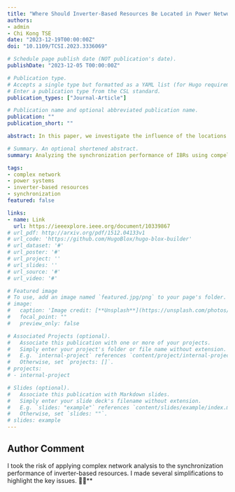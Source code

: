 ```yaml
---
title: "Where Should Inverter-Based Resources Be Located in Power Networks?"
authors:
- admin
- Chi Kong TSE
date: "2023-12-19T00:00:00Z"
doi: "10.1109/TCSI.2023.3336069"

# Schedule page publish date (NOT publication's date).
publishDate: "2023-12-05 T00:00:00Z"

# Publication type.
# Accepts a single type but formatted as a YAML list (for Hugo requirements).
# Enter a publication type from the CSL standard.
publication_types: ["Journal-Article"]

# Publication name and optional abbreviated publication name.
publication: ""
publication_short: ""

abstract: In this paper, we investigate the influence of the locations of inverter-based resources (IBRs) on the synchronization performance of power networks. We propose two indexes to measure the distribution of inertia in power networks, considering the distribution of control parameters and the topological factors jointly. The first index is the inertia clustering coefficient, which measures how densely the neighbors of each node are connected in a power network. The second index is the inertia centrality coefficient, which captures whether the distribution of inertia in a power network is centralized or peripheral. We characterize synchronous generators (SGs), grid-following inverters (GFLs), and grid-forming inverters (GFMs) by their damping and inertial properties. We evaluate the synchronization performance of the system after disturbances by adopting the settling time and hertz-sec metric. Both the frequency response and the trajectories of eigenvalues show that the location of IBRs has a significant impact on the synchronization performance of the system. Monte Carlo simulations are conducted on two test networks, the results of the IEEE 30-, 57-, and 118-bus systems demonstrate a strong correlation between synchronization performance and the two inertia distribution indexes. 

# Summary. An optional shortened abstract.
summary: Analyzing the synchronization performance of IBRs using compelex network indexes.

tags:
- complex network
- power systems
- inverter-based resources
- synchronization
featured: false

links:
- name: Link
  url: https://ieeexplore.ieee.org/document/10339867
# url_pdf: http://arxiv.org/pdf/1512.04133v1
# url_code: 'https://github.com/HugoBlox/hugo-blox-builder'
# url_dataset: '#'
# url_poster: '#'
# url_project: ''
# url_slides: ''
# url_source: '#'
# url_video: '#'

# Featured image
# To use, add an image named `featured.jpg/png` to your page's folder. 
# image:
#   caption: 'Image credit: [**Unsplash**](https://unsplash.com/photos/s9CC2SKySJM)'
#   focal_point: ""
#   preview_only: false

# Associated Projects (optional).
#   Associate this publication with one or more of your projects.
#   Simply enter your project's folder or file name without extension.
#   E.g. `internal-project` references `content/project/internal-project/index.md`.
#   Otherwise, set `projects: []`.
# projects:
# - internal-project

# Slides (optional).
#   Associate this publication with Markdown slides.
#   Simply enter your slide deck's filename without extension.
#   E.g. `slides: "example"` references `content/slides/example/index.md`.
#   Otherwise, set `slides: ""`.
# slides: example
---
```


<!-- {{% callout note %}}
Create your slides in Markdown - click the *Slides* button to check out the example.
{{% /callout %}} -->

<!-- Add the publication's **full text** or **supplementary notes** here. You can use rich formatting such as including [code, math, and images](https://docs.hugoblox.com/content/writing-markdown-latex/). -->

## Author Comment

I took the risk of applying complex network analysis to the synchronization performance of inverter-based resources. I made several simplifications to highlight the key issues. 🦄✨**